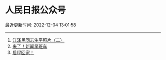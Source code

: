 # 人民日报公众号

最近更新时间: 2022-12-04 13:01:58

--- 
1. [江泽民同志生平照片（二）](https://mp.weixin.qq.com/s/Ex9gzEOHBrD9PMR-Ww6fjQ) 
2. [来了！新闻早班车](https://mp.weixin.qq.com/s/jq34EGe4R11ZtHIGNRmXMg) 
3. [启程回家！](https://mp.weixin.qq.com/s/USQhfFWPntjsSRhvMQDeGQ) 
